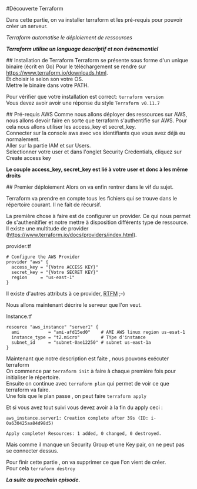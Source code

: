 #Découverte Terraform

Dans cette partie, on va installer terraform et les pré-requis pour pouvoir créer un serveur.

*Terraform automatise le déploiement de ressources*   

*__Terraform utilise un language descriptif et non évènementiel__*


## Installation de Terraform
Terraform se présente sous forme d'un unique binaire (écrit en Go)
Pour le téléchargement se rendre sur https://www.terraform.io/downloads.html.  
Et choisir le selon son votre OS.  
Mettre le binaire dans votre PATH.  

Pour vérifier que votre installation est correct: `terraform version`  
Vous devez avoir avoir une réponse du style `Terraform v0.11.7`

## Pré-requis AWS
Comme nous allons déployer des ressources sur AWS, nous allons devoir faire en sorte que terraform s'authentifie sur AWS. Pour cela nous allons utiliser les access_key et secret_key.   
Connecter sur la console aws avec vos identifiants que vous avez déjà eu normalement.   
Aller sur la partie IAM et sur Users.  
Selectionner votre user et dans l'onglet Security Credentials, cliquez sur Create access key

__Le couple access_key, secret_key est lié à votre user et donc à les même droits__

## Premier déploiement
Alors on va enfin rentrer dans le vif du sujet.

Terraform va prendre en compte tous les fichiers qui se trouve dans le répertoire courant. Il ne fait de récursif.

La première chose à faire est de configurer un provider. Ce qui nous permet de s'authenitifier et notre mettre à disposition différents type de ressource. Il existe une multitude de provider (https://www.terraform.io/docs/providers/index.html).

provider.tf
```hcl
# Configure the AWS Provider
provider "aws" {
  access_key = "{Votre ACCESS KEY}"
  secret_key = "{Votre SECRET KEY}"
  region     = "us-east-1"
}
```

Il existe d'autres attributs à ce provider, [RTFM](https://www.terraform.io/docs/providers/aws/index.html) ;-)


Nous allons maintenant décrire le serveur que l'on veut.

Instance.tf
```hcl
resource "aws_instance" "server1" {
  ami           = "ami-afd15ed0"    # AMI AWS linux region us-esat-1
  instance_type = "t2.micro"        # TYpe d'instance
  subnet_id     = "subnet-0ae12250" # subnet us-east-1a
}
```

Maintenant que notre description est faite , nous pouvons exécuter terraform  
On commence par `terraform init` à faire à chaque première fois pour initialiser le répertoire.  
Ensuite on continue avec `terraform plan` qui permet de voir ce que terraform va faire.  
Une fois que le plan passe , on peut faire `terraform apply`

Et si vous avez tout suivi vous devez avoir à la fin du apply ceci :
```
aws_instance.server1: Creation complete after 39s (ID: i-0a630425aa84d98d5)

Apply complete! Resources: 1 added, 0 changed, 0 destroyed.
```

Mais comme il manque un Security Group et une Key pair,  on ne peut pas se connecter dessus.

Pour finir cette partie , on va supprimer ce que l'on vient de créer.  
Pour cela `terraform destroy`

*__La suite au prochain episode.__*
